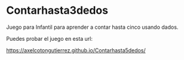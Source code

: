 # Contarhasta3dedos
Juego para Infantil para aprender a contar hasta cinco usando dados.

Puedes probar el juego en esta url:

https://axelcotongutierrez.github.io/Contarhasta5dedos/
